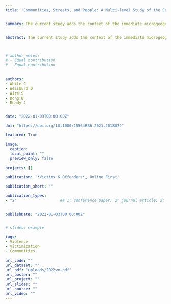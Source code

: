```yaml
---
title: "Communities, Streets, and People: A Multi-level Study of the Correlates of Victimization"


summary: The current study adds the context of the immediate microgeographic environment (measured as the street segment) to the study of individual victimization.


abstract: The current study adds the context of the immediate microgeographic environment (measured as the street segment) to the study of individual victimization. Using residential survey and physical observation data collected on 449 street segments nested within 53 communities in Baltimore, MD, we employ multilevel logistic regression models to examine how individual risky lifestyles, the microgeographic context of the street, and community-level measures influence self-reported property and violent crime victimization. Results confirm prior studies that show that risky lifestyles play a key role in understanding both property and violent crime victimization, and community indicators of disadvantage play a role in explaining violent crime victimization. At the same time, our models show that the street segment (micro-geographic) level adds significant explanation to our understanding of victimization, suggesting that three-level models should be used in explaining individual victimization. The impact of the street segment is particularly salient for property crime.



# author_notes:
# - Equal contribution
# - Equal contribution
 

authors:
- White C
- Weisburd D
- Wire S
- Dong B
- Ready J


date: "2022-01-03T00:00:00Z"

doi: "https://doi.org/10.1080/15564886.2021.2018079"

featured: True

image:
  caption: 
  focal_point: ""
  preview_only: false
  
projects: []

publication: '*Victims & Offenders*, Online First'

publication_short: ""

publication_types:
- "2"                   ## 1: conference paper; 2: journal article; 3: preprint; 4: reprot ... 


publishDate: "2022-01-03T00:00:00Z"


# slides: example

tags:
- Violence
- Victimization
- Communities 

url_code: ""
url_dataset: ""
url_pdf: "uploads/2022vo.pdf"
url_poster: ""
url_project: ""
url_slides: ""
url_source: ""
url_video: ""
---
```





